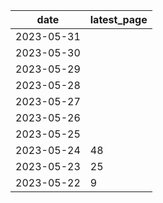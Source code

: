 | date       | latest_page |
| ---------- | ----------- |
| 2023-05-31 |             |
| 2023-05-30 |             |
| 2023-05-29 |             |
| 2023-05-28 |             |
| 2023-05-27 |             |
| 2023-05-26 |             |
| 2023-05-25 |             |
| 2023-05-24 | 48          |
| 2023-05-23 | 25          |
| 2023-05-22 | 9           |

